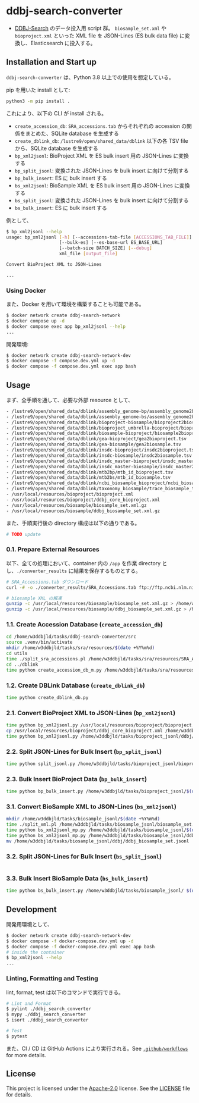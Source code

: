 # ddbj-search-converter

- [DDBJ-Search](https://ddbj.nig.ac.jp) のデータ投入用 script 群。
`biosample_set.xml` や `bioproject.xml` といった XML file を JSON-Lines (ES bulk data file) に変換し、Elasticsearch に投入する。

## Installation and Start up

`ddbj-search-converter` は、Python 3.8 以上での使用を想定している。

pip を用いた install として:

```bash
python3 -m pip install .
```

これにより、以下の CLI が install される。

- `create_accession_db`: `SRA_accessions.tab` からそれぞれの accession の関係をまとめた、SQLite database を生成する
- `create_dblink_db`: `/lustre9/open/shared_data/dblink` 以下の各 TSV file から、SQLite database を生成する
- `bp_xml2jsonl`: BioProject XML を ES bulk insert 用の JSON-Lines に変換する
- `bp_split_jsonl`: 変換された JSON-Lines を bulk insert に向けて分割する
- `bp_bulk_insert`: ES に bulk insert する
- `bs_xml2jsonl`: BioSample XML を ES bulk insert 用の JSON-Lines に変換する
- `bs_split_jsonl`: 変換された JSON-Lines を bulk insert に向けて分割する
- `bs_bulk_insert`: ES に bulk insert する

例として、

```bash
$ bp_xml2jsonl --help
usage: bp_xml2jsonl [-h] [--accessions-tab-file [ACCESSIONS_TAB_FILE]]
                    [--bulk-es] [--es-base-url ES_BASE_URL]
                    [--batch-size BATCH_SIZE] [--debug]
                    xml_file [output_file]

Convert BioProject XML to JSON-Lines

...
```

### Using Docker

また、Docker を用いて環境を構築することも可能である。

```bash
$ docker network create ddbj-search-network
$ docker compose up -d
$ docker compose exec app bp_xml2jsonl --help
...
```

開発環境:

```bash
$ docker network create ddbj-search-network-dev
$ docker compose -f compose.dev.yml up -d
$ docker compose -f compose.dev.yml exec app bash
```

## Usage

まず、全手順を通して、必要な外部 resource として、

```bash
- /lustre9/open/shared_data/dblink/assembly_genome-bp/assembly_genome2bp.tsv
- /lustre9/open/shared_data/dblink/assembly_genome-bs/assembly_genome2bs.tsv
- /lustre9/open/shared_data/dblink/bioproject-biosample/bioproject2biosample.tsv
- /lustre9/open/shared_data/dblink/bioproject_umbrella-bioproject/bioproject_umbrella2bioproject.tsv
- /lustre9/open/shared_data/dblink/biosample-bioproject/biosample2bioproject.tsv
- /lustre9/open/shared_data/dblink/gea-bioproject/gea2bioproject.tsv
- /lustre9/open/shared_data/dblink/gea-biosample/gea2biosample.tsv
- /lustre9/open/shared_data/dblink/insdc-bioproject/insdc2bioproject.tsv
- /lustre9/open/shared_data/dblink/insdc-biosample/insdc2biosample.tsv
- /lustre9/open/shared_data/dblink/insdc_master-bioproject/insdc_master2bioproject.tsv
- /lustre9/open/shared_data/dblink/insdc_master-biosample/insdc_master2biosample.tsv
- /lustre9/open/shared_data/dblink/mtb2bp/mtb_id_bioproject.tsv
- /lustre9/open/shared_data/dblink/mtb2bs/mtb_id_biosample.tsv
- /lustre9/open/shared_data/dblink/ncbi_biosample_bioproject/ncbi_biosample_bioproject.tsv
- /lustre9/open/shared_data/dblink/taxonomy_biosample/trace_biosample_taxon2bs.tsv
- /usr/local/resources/bioproject/bioproject.xml
- /usr/local/resources/bioproject/ddbj_core_bioproject.xml
- /usr/local/resources/biosample/biosample_set.xml.gz
- /usr/local/resources/biosample/ddbj_biosample_set.xml.gz
```

また、手順実行後の directory 構成は以下の通りである。

```bash
# TODO update
```

### 0.1. Prepare External Resources

以下、全ての処理において、container 内の `/app` を作業 directory とし、`./converter_results` に結果を保存するものとする。

```bash
# SRA_Accessions.tab ダウンロード
curl -# -o ./converter_results/SRA_Accessions.tab ftp://ftp.ncbi.nlm.nih.gov/sra/reports/Metadata/SRA_Accessions.tab

# biosample XML の解凍
gunzip -c /usr/local/resources/biosample/biosample_set.xml.gz > /home/w3ddbjld/tasks/biosample_jsonl/biosample_set.xml
gunzip -c /usr/local/resources/biosample/ddbj_biosample_set.xml.gz > /home/w3ddbjld/tasks/biosample_jsonl/ddbj/ddbj_biosample_set.xml
```

### 1.1. Create Accession Database (`create_accession_db`)

```bash
cd /home/w3ddbjld/tasks/ddbj-search-converter/src
source .venv/bin/activate
mkdir /home/w3ddbjld/tasks/sra/resources/$(date +%Y%m%d)
cd utils
time ./split_sra_accessions.pl /home/w3ddbjld/tasks/sra/resources/SRA_Accessions.tab /home/w3ddbjld/tasks/sra/resources/$(date +%Y%m%d)
cd ../dblink
time python create_accession_db_m.py /home/w3ddbjld/tasks/sra/resources/$(date +%Y%m%d)  /home/w3ddbjld/tasks/sra/resources/sra_accessions.sqlite
```

### 1.2. Create DBLink Database (`create_dblink_db`)

```bash
time python create_dblink_db.py
```

### 2.1. Convert BioProject XML to JSON-Lines (`bp_xml2jsonl`)

```bash
time python bp_xml2jsonl.py /usr/local/resources/bioproject/bioproject.xml /home/w3ddbjld/tasks/bioproject_jsonl/bioproject.jsonl
cp /usr/local/resources/bioproject/ddbj_core_bioproject.xml /home/w3ddbjld/tasks/bioproject_jsonl/ddbj/ddbj_core_bioproject.xml
time python bp_xml2jsonl.py /home/w3ddbjld/tasks/bioproject_jsonl/ddbj/
```

### 2.2. Split JSON-Lines for Bulk Insert (`bp_split_jsonl`)

```bash
time python split_jsonl.py /home/w3ddbjld/tasks/bioproject_jsonl/bioproject.jsonl  /home/w3ddbjld/tasks/bioproject_jsonl
```

### 2.3. Bulk Insert BioProject Data (`bp_bulk_insert`)

```bash
time python bp_bulk_insert.py /home/w3ddbjld/tasks/bioproject_jsonl/$(date -d yesterday +%Y%m%d)  /home/w3ddbjld/tasks/bioproject_jsonl$(date +%Y%m%d)
```

### 3.1. Convert BioSample XML to JSON-Lines (`bs_xml2jsonl`)

```bash
mkdir /home/w3ddbjld/tasks/biosample_jsonl/$(date +%Y%m%d)
time ./split_xml.pl /home/w3ddbjld/tasks/biosample_jsonl/biosample_set.xml /home/w3ddbjld/tasks/biosample_jsonl/$(date +%Y%m%d)
time python bs_xml2jsonl_mp.py /home/w3ddbjld/tasks/biosample_jsonl/$(date +%Y%m%d) /home/w3ddbjld/tasks/biosample_jsonl/$(date +%Y%m%d)
time python bs_xml2jsonl_mp.py /home/w3ddbjld/tasks/biosample_jsonl/ddbj   /home/w3ddbjld/tasks/biosample_jsonl/$(date +%Y%m%d)
mv /home/w3ddbjld/tasks/biosample_jsonl/ddbj/ddbj_biosample_set.jsonl  /home/w3ddbjld/tasks/biosample_jsonl/$(date +%Y%m%d)
```

### 3.2. Split JSON-Lines for Bulk Insert (`bs_split_jsonl`)

```bash

```

### 3.3. Bulk Insert BioSample Data (`bs_bulk_insert`)

```bash
time python bs_bulk_insert.py /home/w3ddbjld/tasks/biosample_jsonl/ $(date -d yesterday +%Y%m%d)  /home/w3ddbjld/tasks/biosample_jsonl/$(date +%Y%m%d)
```

## Development

開発用環境として、

```bash
$ docker network create ddbj-search-network-dev
$ docker compose -f docker-compose.dev.yml up -d
$ docker compose -f docker-compose.dev.yml exec app bash
# inside the container
$ bp_xml2jsonl --help
...
```

### Linting, Formatting and Testing

lint, format, test は以下のコマンドで実行できる。

```bash
# Lint and Format
$ pylint ./ddbj_search_converter
$ mypy ./ddbj_search_converter
$ isort ./ddbj_search_converter

# Test
$ pytest
```

また、CI / CD は GitHub Actions により実行される。See [`.github/workflows`](./.github/workflows) for more details.

## License

This project is licensed under the [Apache-2.0](https://www.apache.org/licenses/LICENSE-2.0) license. See the [LICENSE](./LICENSE) file for details.
